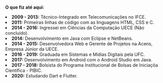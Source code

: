 <b>O que fiz até aqui:</b>
<li>
  <b>2009 - 2013:</b> 
  Técnico-Integrado em Telecomunicações no IFCE.
</li>
<li>
  <b>2011:</b>
  Primeiras linhas de código com as linguagens HTML, CSS e C.
</li>
<li>
  <b>2014 - 2016:</b>
  Ingressei em Ciências da Computação UECE (Não concluído).
</li>
<li>
  <b>2014:</b>
  Desenvolvimento em Java com Eclipse e NetBeans.
</li>
<li>
  <b>2014 - 2015:</b>
  Desenvolvedora Web e Gerente de Projetos na Acens, Empresa Júnior da UECE.
</li>
<li>
  <b>2016 - 2019:</b>
  Graduada em Sistemas e Mídias Digitais pela UFC.
</li>
<li>
  <b>2017:</b>
  Desenvolvimento em Android com o Android Studio em Java.
</li>
<li>
  <b>2017 - 2018:</b>
  Bolsista do Programa Institucional de Bolsas de Iniciaçõa Científica - PIBIC.
</li>
<li>
  <b>2020:</b>
  Estudando Dart e Flutter. 
</li>

<!--
**RosileneMoufer/RosileneMoufer** is a ✨ _special_ ✨ repository because its `README.md` (this file) appears on your GitHub profile.

Here are some ideas to get you started:

- 🔭 I’m currently working on ...
- 🌱 I’m currently learning ...
- 👯 I’m looking to collaborate on ...
- 🤔 I’m looking for help with ...
- 💬 Ask me about ...
- 📫 How to reach me: ...
- 😄 Pronouns: ...
- ⚡ Fun fact: ...
-->
